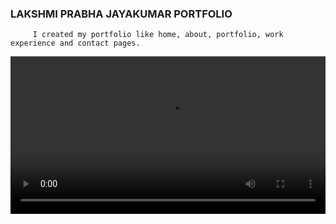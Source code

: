 ### LAKSHMI PRABHA JAYAKUMAR PORTFOLIO

         I created my portfolio like home, about, portfolio, work experience and contact pages.

 <video style="width:100%" controls src="portfolio_video.mp4" type="video/mp4">
 </video>

